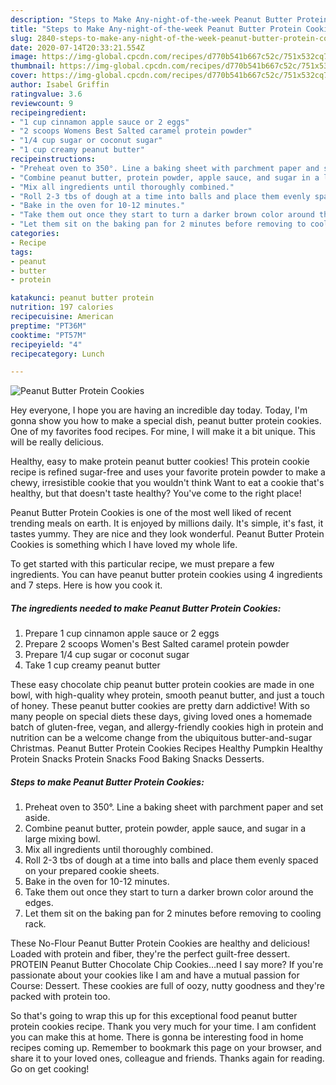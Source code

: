 ```yaml
---
description: "Steps to Make Any-night-of-the-week Peanut Butter Protein Cookies"
title: "Steps to Make Any-night-of-the-week Peanut Butter Protein Cookies"
slug: 2840-steps-to-make-any-night-of-the-week-peanut-butter-protein-cookies
date: 2020-07-14T20:33:21.554Z
image: https://img-global.cpcdn.com/recipes/d770b541b667c52c/751x532cq70/peanut-butter-protein-cookies-recipe-main-photo.jpg
thumbnail: https://img-global.cpcdn.com/recipes/d770b541b667c52c/751x532cq70/peanut-butter-protein-cookies-recipe-main-photo.jpg
cover: https://img-global.cpcdn.com/recipes/d770b541b667c52c/751x532cq70/peanut-butter-protein-cookies-recipe-main-photo.jpg
author: Isabel Griffin
ratingvalue: 3.6
reviewcount: 9
recipeingredient:
- "1 cup cinnamon apple sauce or 2 eggs"
- "2 scoops Womens Best Salted caramel protein powder"
- "1/4 cup sugar or coconut sugar"
- "1 cup creamy peanut butter"
recipeinstructions:
- "Preheat oven to 350°. Line a baking sheet with parchment paper and set aside."
- "Combine peanut butter, protein powder, apple sauce, and sugar in a large mixing bowl."
- "Mix all ingredients until thoroughly combined."
- "Roll 2-3 tbs of dough at a time into balls and place them evenly spaced on your prepared cookie sheets."
- "Bake in the oven for 10-12 minutes."
- "Take them out once they start to turn a darker brown color around the edges."
- "Let them sit on the baking pan for 2 minutes before removing to cooling rack."
categories:
- Recipe
tags:
- peanut
- butter
- protein

katakunci: peanut butter protein 
nutrition: 197 calories
recipecuisine: American
preptime: "PT36M"
cooktime: "PT57M"
recipeyield: "4"
recipecategory: Lunch

---
```



![Peanut Butter Protein Cookies](https://img-global.cpcdn.com/recipes/d770b541b667c52c/751x532cq70/peanut-butter-protein-cookies-recipe-main-photo.jpg)

Hey everyone, I hope you are having an incredible day today. Today, I'm gonna show you how to make a special dish, peanut butter protein cookies. One of my favorites food recipes. For mine, I will make it a bit unique. This will be really delicious.

Healthy, easy to make protein peanut butter cookies! This protein cookie recipe is refined sugar-free and uses your favorite protein powder to make a chewy, irresistible cookie that you wouldn&#39;t think Want to eat a cookie that&#39;s healthy, but that doesn&#39;t taste healthy? You&#39;ve come to the right place!

Peanut Butter Protein Cookies is one of the most well liked of recent trending meals on earth. It is enjoyed by millions daily. It's simple, it's fast, it tastes yummy. They are nice and they look wonderful. Peanut Butter Protein Cookies is something which I have loved my whole life.


To get started with this particular recipe, we must prepare a few ingredients. You can have peanut butter protein cookies using 4 ingredients and 7 steps. Here is how you cook it.

<!--inarticleads1-->

##### The ingredients needed to make Peanut Butter Protein Cookies:

1. Prepare 1 cup cinnamon apple sauce or 2 eggs
1. Prepare 2 scoops Women&#39;s Best Salted caramel protein powder
1. Prepare 1/4 cup sugar or coconut sugar
1. Take 1 cup creamy peanut butter


These easy chocolate chip peanut butter protein cookies are made in one bowl, with high-quality whey protein, smooth peanut butter, and just a touch of honey. These peanut butter cookies are pretty darn addictive! With so many people on special diets these days, giving loved ones a homemade batch of gluten-free, vegan, and allergy-friendly cookies high in protein and nutrition can be a welcome change from the ubiquitous butter-and-sugar Christmas. Peanut Butter Protein Cookies Recipes Healthy Pumpkin Healthy Protein Snacks Protein Snacks Food Baking Snacks Desserts. 

<!--inarticleads2-->

##### Steps to make Peanut Butter Protein Cookies:

1. Preheat oven to 350°. Line a baking sheet with parchment paper and set aside.
1. Combine peanut butter, protein powder, apple sauce, and sugar in a large mixing bowl.
1. Mix all ingredients until thoroughly combined.
1. Roll 2-3 tbs of dough at a time into balls and place them evenly spaced on your prepared cookie sheets.
1. Bake in the oven for 10-12 minutes.
1. Take them out once they start to turn a darker brown color around the edges.
1. Let them sit on the baking pan for 2 minutes before removing to cooling rack.


These No-Flour Peanut Butter Protein Cookies are healthy and delicious! Loaded with protein and fiber, they&#39;re the perfect guilt-free dessert. PROTEIN Peanut Butter Chocolate Chip Cookies…need I say more? If you&#39;re passionate about your cookies like I am and have a mutual passion for Course: Dessert. These cookies are full of oozy, nutty goodness and they&#39;re packed with protein too. 

So that's going to wrap this up for this exceptional food peanut butter protein cookies recipe. Thank you very much for your time. I am confident you can make this at home. There is gonna be interesting food in home recipes coming up. Remember to bookmark this page on your browser, and share it to your loved ones, colleague and friends. Thanks again for reading. Go on get cooking!
